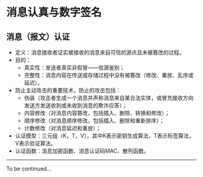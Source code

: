 # 消息认真与数字签名

## 消息（报文）认证

- 定义：消息接收者证实被接收的消息来自可信的源点且未被篡改的过程。
- 目的：
  - 真实性：发送者真实非假冒——信源鉴别；
  - 完整性：消息内容在传送或存储过程中没有被篡改（修改、重放、乱序或延迟）。
- 防止主动攻击的重要技术，防止的攻击包括：
  - 伪装（攻击者生成一个消息并声称消息来自某合法实体，或冒充接收方向发送方发送收到或未收到消息的欺诈应答）；
  - 内容修改（对消息内容篡改，包括插入、删除、转换和修改）；
  - 顺序修改（对消息顺序修改，包括插入、删除和重新排序）；
  - 计数修改（对消息延迟和重放）；
- 认证模型：三元组（K，T，V）。其中K表示密钥生成算法，T表示标签算法，V表示验证算法。
- 认证函数：消息加密函数、消息认证码MAC、散列函数。

---
To be continued...
